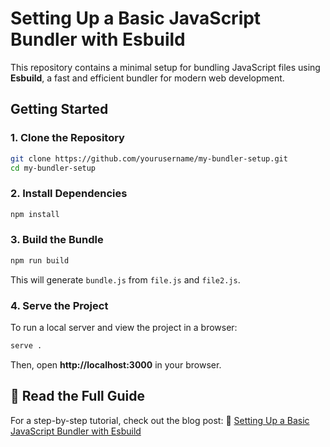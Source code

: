 # Setting Up a Basic JavaScript Bundler with Esbuild

This repository contains a minimal setup for bundling JavaScript files using **Esbuild**, a fast and efficient bundler for modern web development.

## Getting Started

### **1. Clone the Repository**

```sh
git clone https://github.com/yourusername/my-bundler-setup.git
cd my-bundler-setup
```

### **2. Install Dependencies**

```sh
npm install
```

### **3. Build the Bundle**

```sh
npm run build
```

This will generate `bundle.js` from `file.js` and `file2.js`.

### **4. Serve the Project**

To run a local server and view the project in a browser:

```sh
serve .
```

Then, open **http://localhost:3000** in your browser.

## 📖 Read the Full Guide

For a step-by-step tutorial, check out the blog post:
🔗 [Setting Up a Basic JavaScript Bundler with Esbuild](https://dev.to/lovestaco/setting-up-a-basic-javascript-bundler-with-esbuild-3jif)
